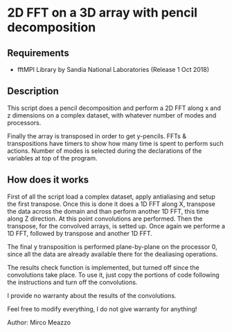 # 2D FFT on a 3D array with pencil decomposition

## Requirements
- fftMPI Library by Sandia National Laboratories (Release 1 Oct 2018)

## Description
This script does a pencil decomposition and perform a 2D FFT along x and z dimensions
on a complex dataset, with whatever number of modes and processors.

Finally the array is transposed in order to get y-pencils.
FFTs & transpositions have timers to show how many time is spent to perform
such actions.
Number of modes is selected during the declarations of the variables at top of
the program.

## How does it works
First of all the script load a complex dataset, apply antialiasing and setup the first transpose.
Once this is done it does a 1D FFT along X, transpose the data across the domain
and than perform another 1D FFT, this time along Z direction.
At this point convolutions are performed.
Then the transpose, for the convolved arrays, is setted up.
Once again we performe a 1D FFT, followed by transpose and another 1D FFT.

The final y transposition is performed plane-by-plane on the processor 0, since all the data are already available there for the dealiasing operations.

The results check function is implemented, but turned off since the
convolutions take place. To use it, just copy the portions of code following the
instructions and turn off the convolutions.

I provide no warranty about the results of the convolutions.


Feel free to modify everything, I do not give warranty for anything!


Author: Mirco Meazzo
